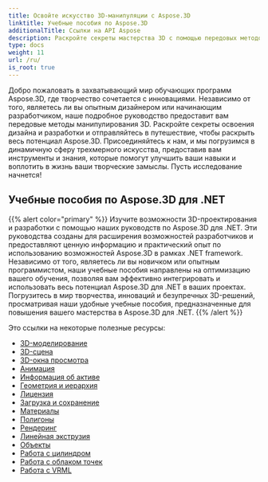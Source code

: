 ```yaml
---
title: Освойте искусство 3D-манипуляции с Aspose.3D
linktitle: Учебные пособия по Aspose.3D
additionalTitle: Ссылки на API Aspose
description: Раскройте секреты мастерства 3D с помощью передовых методов. Повысьте свои навыки в дизайне и разработке с помощью нашего подробного руководства по раскрытию творческих способностей в 3D.
type: docs
weight: 11
url: /ru/
is_root: true
---
```


Добро пожаловать в захватывающий мир обучающих программ Aspose.3D, где творчество сочетается с инновациями. Независимо от того, являетесь ли вы опытным дизайнером или начинающим разработчиком, наше подробное руководство предоставит вам передовые методы манипулирования 3D. Раскройте секреты освоения дизайна и разработки и отправляйтесь в путешествие, чтобы раскрыть весь потенциал Aspose.3D. Присоединяйтесь к нам, и мы погрузимся в динамичную сферу трехмерного искусства, предоставив вам инструменты и знания, которые помогут улучшить ваши навыки и воплотить в жизнь ваши творческие замыслы. Пусть исследование начнется!

## Учебные пособия по Aspose.3D для .NET
{{% alert color="primary" %}}
Изучите возможности 3D-проектирования и разработки с помощью наших руководств по Aspose.3D для .NET. Эти руководства созданы для расширения возможностей разработчиков и предоставляют ценную информацию и практический опыт по использованию возможностей Aspose.3D в рамках .NET framework. Независимо от того, являетесь ли вы новичком или опытным программистом, наши учебные пособия направлены на оптимизацию вашего обучения, позволяя вам эффективно интегрировать и использовать весь потенциал Aspose.3D для .NET в ваших проектах. Погрузитесь в мир творчества, инноваций и безупречных 3D-решений, просматривая наши удобные учебные пособия, предназначенные для повышения вашего мастерства в Aspose.3D для .NET.
{{% /alert %}}

Это ссылки на некоторые полезные ресурсы:
 
- [3D-моделирование](./net/3d-modeling/)
- [3D-сцена](./net/3d-scene/)
- [3D-окна просмотра](./net/3d-viewports/)
- [Анимация](./net/animation/)
- [Информация об активе](./net/asset-information/)
- [Геометрия и иерархия](./net/geometry-and-hierarchy/)
- [Лицензия](./net/license/)
- [Загрузка и сохранение](./net/loading-and-saving/)
- [Материалы](./net/materials/)
- [Полигоны](./net/polygons/)
- [Рендеринг](./net/rendering/)
- [Линейная экструзия](./net/linear-extrusion/)
- [Объекты](./net/objects/)
- [Работа с цилиндром](./net/working-with-cylinder/)
- [Работа с облаком точек](./net/working-with-point-cloud/)
- [Работа с VRML](./net/working-with-vrml/)



